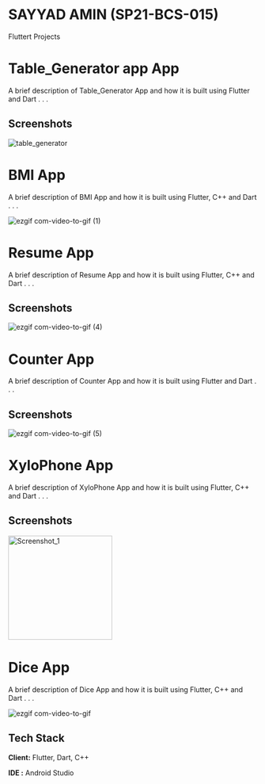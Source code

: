 # SAYYAD AMIN (SP21-BCS-015)
 Fluttert Projects
 
 # Table_Generator app App

A brief description of Table_Generator App and how it is built using Flutter and Dart . . .

## Screenshots

![table_generator](https://github.com/Sayyad-Amin/sp21-bcs-015/assets/97822048/304ab5e7-8c3b-401b-b788-4f1cfabdca09)


# BMI App

A brief description of BMI App and how it is built using Flutter, C++ and Dart . . .

![ezgif com-video-to-gif (1)](https://github.com/Sayyad-Amin/sp21-bcs-015/assets/97822048/23640d14-77b6-4b58-a423-07e424e11579)


# Resume App

A brief description of Resume App and how it is built using Flutter, C++ and Dart . . .


## Screenshots

![ezgif com-video-to-gif (4)](https://user-images.githubusercontent.com/97822048/235362131-fd681cd8-5b43-4e4c-9788-ffe79fd2820f.gif)


# Counter App

A brief description of Counter App and how it is built using Flutter and Dart . . .


## Screenshots

![ezgif com-video-to-gif (5)](https://user-images.githubusercontent.com/97822048/235362334-50d999f9-afc1-4fcf-b5fd-4d95bca56825.gif)



# XyloPhone App

A brief description of XyloPhone App and how it is built using Flutter, C++ and Dart . . .


## Screenshots


<img width="210" alt="Screenshot_1" src="https://user-images.githubusercontent.com/97822048/235407765-bb4bd3ee-1e8a-4cbe-911f-6b892c8d4256.png">

# Dice App

A brief description of Dice App and how it is built using Flutter, C++ and Dart . . .

![ezgif com-video-to-gif](https://user-images.githubusercontent.com/97822048/235617780-139461c6-bed6-40cc-8564-33506d93bf33.gif)




## Tech Stack

**Client:** Flutter, Dart, C++

**IDE :** Android Studio



